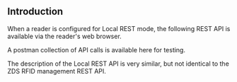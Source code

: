 ## Introduction

When a reader is configured for Local REST mode, the following REST API is available via the reader's web browser.

A postman collection of API calls is available here for testing.

The description of the Local REST API is very similar, but not identical to the ZDS RFID management REST API.